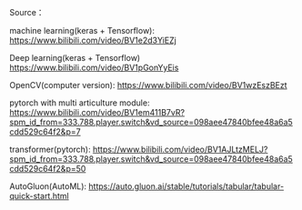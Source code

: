 Source：

machine learning(keras + Tensorflow):
  https://www.bilibili.com/video/BV1e2d3YiEZj
  
Deep learning(keras + Tensorflow)
  https://www.bilibili.com/video/BV1pGonYyEis
  
OpenCV(computer version):
  https://www.bilibili.com/video/BV1wzEszBEzt
  
pytorch with multi articulture module:
  https://www.bilibili.com/video/BV1em411B7vR?spm_id_from=333.788.player.switch&vd_source=098aee47840bfee48a6a5cdd529c64f2&p=7
  
transformer(pytorch):
  https://www.bilibili.com/video/BV1AJLtzMELJ?spm_id_from=333.788.player.switch&vd_source=098aee47840bfee48a6a5cdd529c64f2&p=50

AutoGluon(AutoML):
  https://auto.gluon.ai/stable/tutorials/tabular/tabular-quick-start.html

